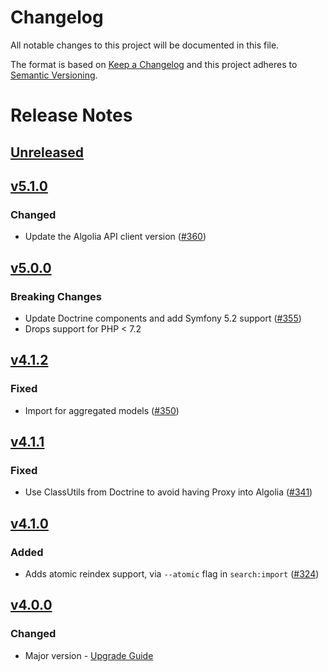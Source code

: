 # Changelog

All notable changes to this project will be documented in this file.

The format is based on [Keep a Changelog](http://keepachangelog.com/) and this project adheres to [Semantic Versioning](http://semver.org/).

# Release Notes

## [Unreleased](https://github.com/algolia/search-bundle/compare/5.1.0...master)

## [v5.1.0](https://github.com/algolia/search-bundle/compare/5.0.0...5.1.0)

### Changed
- Update the Algolia API client version ([#360](https://github.com/algolia/search-bundle/pull/360))

## [v5.0.0](https://github.com/algolia/search-bundle/compare/4.1.2...5.0.0)

### Breaking Changes
- Update Doctrine components and add Symfony 5.2 support ([#355](https://github.com/algolia/search-bundle/pull/355))
- Drops support for PHP < 7.2


## [v4.1.2](https://github.com/algolia/search-bundle/compare/4.1.1...4.1.2)

### Fixed
- Import for aggregated models ([#350](https://github.com/algolia/search-bundle/pull/350))


## [v4.1.1](https://github.com/algolia/search-bundle/compare/4.1.0...4.1.1)

### Fixed
- Use ClassUtils from Doctrine to avoid having Proxy into Algolia ([#341](https://github.com/algolia/search-bundle/pull/341))


## [v4.1.0](https://github.com/algolia/search-bundle/compare/4.0.0...4.1.0)
### Added
- Adds atomic reindex support, via `--atomic` flag in `search:import` ([#324](https://github.com/algolia/search-bundle/pull/324))

## [v4.0.0](https://github.com/algolia/search-bundle/compare/3.4.0...4.0.0)

### Changed
- Major version - [Upgrade Guide](https://github.com/algolia/search-bundle/blob/master/UPGRADE-4.0.md)
